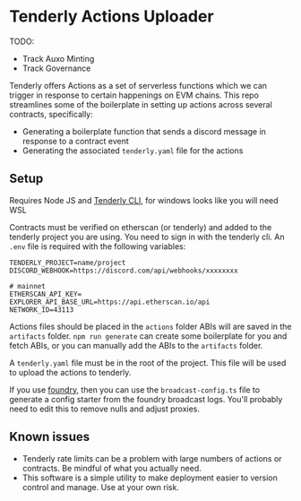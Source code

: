 # Tenderly Actions Uploader

TODO:

- Track Auxo Minting
- Track Governance

Tenderly offers Actions as a set of serverless functions which we can trigger in response to certain happenings on EVM chains. This repo streamlines some of the boilerplate in setting up actions across several contracts, specifically:

- Generating a boilerplate function that sends a discord message in response to a contract event
- Generating the associated `tenderly.yaml` file for the actions

## Setup

Requires Node JS and [Tenderly CLI](https://docs.tenderly.co/web3-actions/references/cli-cheatsheet), for windows looks like you will need WSL

Contracts must be verified on etherscan (or tenderly) and added to the tenderly project you are using. You need to sign in with the tenderly cli.
An `.env` file is required with the following variables:

```
TENDERLY_PROJECT=name/project
DISCORD_WEBHOOK=https://discord.com/api/webhooks/xxxxxxxx

# mainnet
ETHERSCAN_API_KEY=
EXPLORER_API_BASE_URL=https://api.etherscan.io/api
NETWORK_ID=43113
```

Actions files should be placed in the `actions` folder ABIs will are saved in the `artifacts` folder. `npm run generate` can create some boilerplate for you and fetch ABIs, or you can manually add the ABIs to the `artifacts` folder.

A `tenderly.yaml` file must be in the root of the project. This file will be used to upload the actions to tenderly.

If you use [foundry](getfoundry.sh), then you can use the `broadcast-config.ts` file to generate a config starter from the foundry broadcast logs. You'll probably need to edit this to remove nulls and adjust proxies.

## Known issues

- Tenderly rate limits can be a problem with large numbers of actions or contracts. Be mindful of what you actually need.
- This software is a simple utility to make deployment easier to version control and manage. Use at your own risk.
